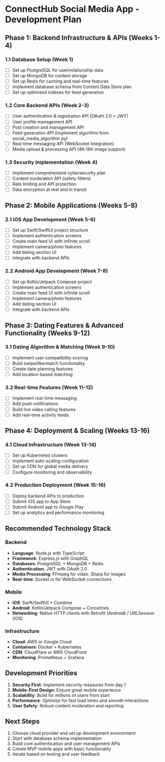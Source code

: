 # ConnectHub Social Media App - Development Plan

## Phase 1: Backend Infrastructure & APIs (Weeks 1-4)

### 1.1 Database Setup (Week 1)
- [ ] Set up PostgreSQL for user/relationship data
- [ ] Set up MongoDB for content storage
- [ ] Set up Redis for caching and real-time features
- [ ] Implement database schema from Content Data Store plan
- [ ] Set up optimized indexes for feed generation

### 1.2 Core Backend APIs (Week 2-3)
- [ ] User authentication & registration API (OAuth 2.0 + JWT)
- [ ] User profile management API
- [ ] Post creation and management API
- [ ] Feed generation API (implement algorithm from social_media_algorithm.py)
- [ ] Real-time messaging API (WebSocket integration)
- [ ] Media upload & processing API (4K-16K image support)

### 1.3 Security Implementation (Week 4)
- [ ] Implement comprehensive cybersecurity plan
- [ ] Content moderation API (safety filters)
- [ ] Rate limiting and API protection
- [ ] Data encryption at rest and in transit

## Phase 2: Mobile Applications (Weeks 5-8)

### 2.1 iOS App Development (Week 5-6)
- [ ] Set up Swift/SwiftUI project structure
- [ ] Implement authentication screens
- [ ] Create main feed UI with infinite scroll
- [ ] Implement camera/photo features
- [ ] Add dating section UI
- [ ] Integrate with backend APIs

### 2.2 Android App Development (Week 7-8)
- [ ] Set up Kotlin/Jetpack Compose project
- [ ] Implement authentication screens
- [ ] Create main feed UI with infinite scroll
- [ ] Implement camera/photo features
- [ ] Add dating section UI
- [ ] Integrate with backend APIs

## Phase 3: Dating Features & Advanced Functionality (Weeks 9-12)

### 3.1 Dating Algorithm & Matching (Week 9-10)
- [ ] Implement user compatibility scoring
- [ ] Build swipe/like/match functionality
- [ ] Create date planning features
- [ ] Add location-based matching

### 3.2 Real-time Features (Week 11-12)
- [ ] Implement real-time messaging
- [ ] Add push notifications
- [ ] Build live video calling features
- [ ] Add real-time activity feeds

## Phase 4: Deployment & Scaling (Weeks 13-16)

### 4.1 Cloud Infrastructure (Week 13-14)
- [ ] Set up Kubernetes clusters
- [ ] Implement auto-scaling configuration
- [ ] Set up CDN for global media delivery
- [ ] Configure monitoring and observability

### 4.2 Production Deployment (Week 15-16)
- [ ] Deploy backend APIs to production
- [ ] Submit iOS app to App Store
- [ ] Submit Android app to Google Play
- [ ] Set up analytics and performance monitoring

## Recommended Technology Stack

### Backend
- **Language**: Node.js with TypeScript
- **Framework**: Express.js with GraphQL
- **Databases**: PostgreSQL + MongoDB + Redis
- **Authentication**: JWT with OAuth 2.0
- **Media Processing**: FFmpeg for video, Sharp for images
- **Real-time**: Socket.io for WebSocket connections

### Mobile
- **iOS**: Swift/SwiftUI + Combine
- **Android**: Kotlin/Jetpack Compose + Coroutines
- **Networking**: Native HTTP clients with Retrofit (Android) / URLSession (iOS)

### Infrastructure
- **Cloud**: AWS or Google Cloud
- **Containers**: Docker + Kubernetes
- **CDN**: CloudFlare or AWS CloudFront
- **Monitoring**: Prometheus + Grafana

## Development Priorities
1. **Security First**: Implement security measures from day 1
2. **Mobile-First Design**: Ensure great mobile experience
3. **Scalability**: Build for millions of users from start
4. **Performance**: Optimize for fast load times and smooth interactions
5. **User Safety**: Robust content moderation and reporting

## Next Steps
1. Choose cloud provider and set up development environment
2. Start with database schema implementation
3. Build core authentication and user management APIs
4. Create MVP mobile apps with basic functionality
5. Iterate based on testing and user feedback
